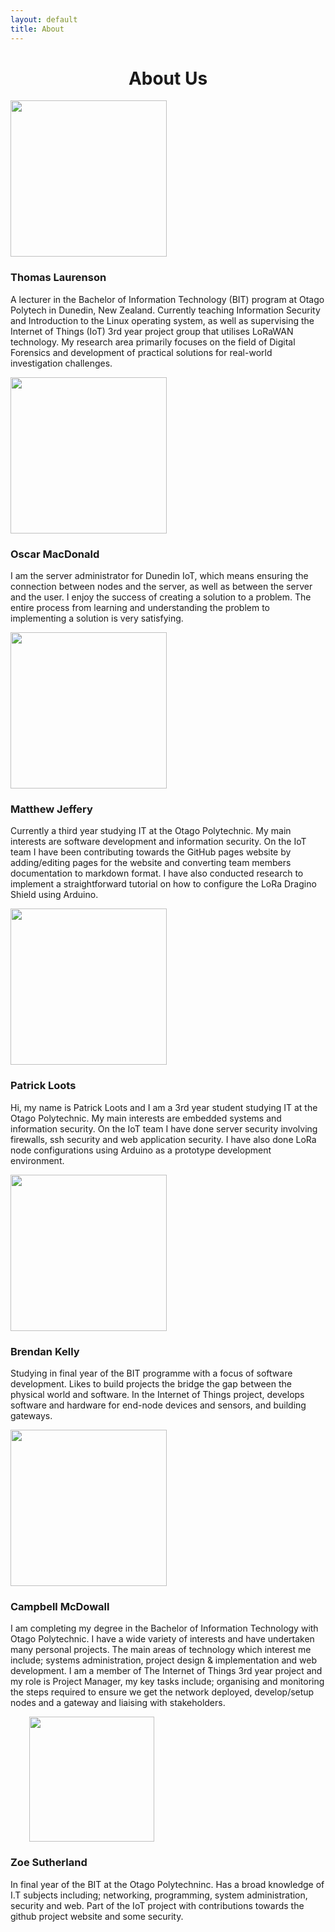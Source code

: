 ```yaml
---
layout: default
title: About
---
```


<h1 style="text-align: center;">About Us</h1>

<div class="row">
  <div class="col-4"><img src="{{ site.baseurl }}/img/maleSil.png" style="width: 250px;
    height: 250px;"/></div>
  <div class="col-8" style="margin-top: 20px;">
  <h3>Thomas Laurenson</h3>
  <p>A lecturer in the Bachelor of Information Technology (BIT) program at Otago Polytech in Dunedin, New Zealand. Currently teaching Information Security and Introduction to the Linux operating system, as well as supervising the Internet of Things (IoT) 3rd year project group that utilises LoRaWAN technology. My research area primarily focuses on the field of Digital Forensics and development of practical solutions for real-world investigation challenges.</p></div>
</div>

<div class="row">
  <div class="col-4"><img src="{{ site.baseurl }}/img/maleSil.png" style="width: 250px;
    height: 250px;"/></div>
  <div class="col-8" style="margin-top: 20px;">
  <h3>Oscar MacDonald</h3>
  <p>I am the server administrator for Dunedin IoT, which means ensuring the connection between nodes and the server, as well as between the server and the user. I enjoy the success of creating a solution to a problem. The entire process from learning and understanding the problem to implementing a solution is very satisfying.</p></div>
</div>

<div class="row">
  <div class="col-4"><img src="{{ site.baseurl }}/img/maleSil.png" style="width: 250px;
    height: 250px;"/></div>
  <div class="col-8" style="margin-top: 20px;">
  <h3>Matthew Jeffery</h3>
  <p>Currently a third year studying IT at the Otago Polytechnic. My main interests are software development and information security. On the IoT team I have been contributing towards the GitHub pages website by adding/editing pages for the website and converting team members documentation to markdown format. I have also conducted research to implement a straightforward tutorial on how to configure the LoRa Dragino Shield using Arduino.</p></div>
</div>

<div class="row">
  <div class="col-4"><img src="{{ site.baseurl }}/img/maleSil.png" style="width: 250px;
    height: 250px;"/></div>
  <div class="col-8" style="margin-top: 20px;">
  <h3>Patrick Loots</h3>
  <p>Hi, my name is Patrick Loots and I am a 3rd year student studying IT at the Otago Polytechnic. My main interests are embedded systems and information security. On the IoT team I have done server security involving firewalls, ssh security and web application security. I have also done LoRa node configurations using Arduino as a prototype development environment.</p></div>
</div>

<div class="row">
  <div class="col-4"><img src="{{ site.baseurl }}/img/maleSil.png" style="width: 250px;
    height: 250px;"/></div>
  <div class="col-8" style="margin-top: 20px;">
  <h3>Brendan Kelly</h3>
  <p>Studying in final year of the BIT programme with a focus of software development. Likes to build projects the bridge the gap between the physical world and software. In the Internet of Things project, develops software and hardware for end-node devices and sensors, and building gateways.</p></div>
</div>

<div class="row">
  <div class="col-4"><img src="{{ site.baseurl }}/img/maleSil.png" style="width: 250px;
    height: 250px;"/></div>
  <div class="col-8" style="margin-top: 20px;">
  <h3>Campbell McDowall</h3>
  <p>I am completing my degree in the Bachelor of Information Technology with Otago Polytechnic. I have a wide variety of interests and have undertaken many personal projects. The main areas of technology which interest me include; systems administration, project design & implementation and web development. I am a member of The Internet of Things 3rd year project and my role is Project Manager, my key tasks include; organising and monitoring the steps required to ensure we get the network deployed, develop/setup nodes and a gateway and liaising with stakeholders.</p></div>
</div>

<div class="row">
  <div class="col-4"><img src="{{ site.baseurl }}/img/girlSil.jpg" style="margin-left: 30px; width: 200px;
    height: 200px;"/></div>
  <div class="col-8" style="margin-top: 20px;">
  <h3>Zoe Sutherland</h3>
  <p>In final year of the BIT at the Otago Polytechninc. Has a broad knowledge of I.T subjects including; networking, programming, system administration, security and web. Part of the IoT project with contributions towards the github project website and some security.</p></div>
</div>